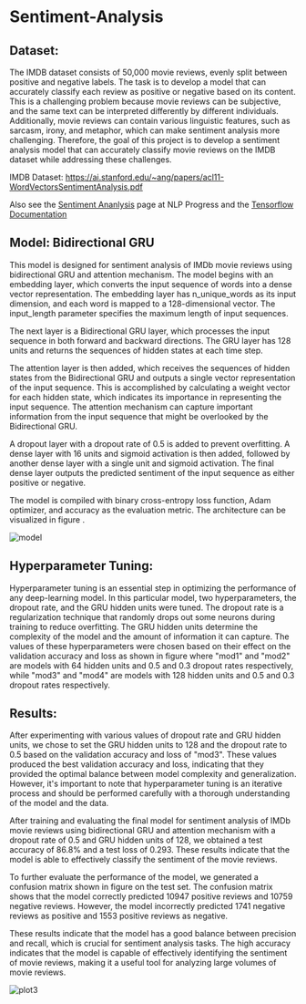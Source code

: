 # Sentiment-Analysis

## Dataset:
The IMDB dataset consists of 50,000 movie reviews, evenly split between positive and negative labels. The task is to develop a model that can accurately classify each review as positive or negative based on its content. This is a challenging problem because movie reviews can be subjective, and the same text can be interpreted differently by different individuals. Additionally, movie reviews can contain various linguistic features, such as sarcasm, irony, and metaphor, which can make sentiment analysis more challenging. Therefore, the goal of this project is to develop a sentiment analysis model that can accurately classify movie reviews on the IMDB dataset while addressing these challenges.

IMDB Dataset: https://ai.stanford.edu/~ang/papers/acl11-WordVectorsSentimentAnalysis.pdf


Also see the [Sentiment Ananlysis](http://nlpprogress.com/english/sentiment_analysis.html) page at NLP Progress and the [Tensorflow Documentation](https://www.tensorflow.org/api_docs/python/tf/keras/datasets/imdb)

## Model: Bidirectional GRU


This model is designed for sentiment analysis of IMDb movie reviews using bidirectional GRU and attention mechanism. The model begins with an embedding layer, which converts the input sequence of words into a dense vector representation. The embedding layer has n_unique_words as its input dimension, and each word is mapped to a 128-dimensional vector. The input_length parameter specifies the maximum length of input sequences.

The next layer is a Bidirectional GRU layer, which processes the input sequence in both forward and backward directions. The GRU layer has 128 units and returns the sequences of hidden states at each time step.


The attention layer is then added, which receives the sequences of hidden states from the Bidirectional GRU and outputs a single vector representation of the input sequence. This is accomplished by calculating a weight vector for each hidden state, which indicates its importance in representing the input sequence. The attention mechanism can capture important information from the input sequence that might be overlooked by the Bidirectional GRU.

A dropout layer with a dropout rate of 0.5 is added to prevent overfitting. A dense layer with 16 units and sigmoid activation is then added, followed by another dense layer with a single unit and sigmoid activation. The final dense layer outputs the predicted sentiment of the input sequence as either positive or negative.

The model is compiled with binary cross-entropy loss function, Adam optimizer, and accuracy as the evaluation metric. The architecture can be visualized in figure .


![model](https://user-images.githubusercontent.com/50993551/227674242-af3cdd2b-aad0-4dea-a252-3bc68137001c.png)

## Hyperparameter Tuning:

Hyperparameter tuning is an essential step in optimizing the performance of any deep-learning model. In this particular model, two hyperparameters, the dropout rate, and the GRU hidden units were tuned. The dropout rate is a regularization technique that randomly drops out some neurons during training to reduce overfitting. The GRU hidden units determine the complexity of the model and the amount of information it can capture. The values of these hyperparameters were chosen based on their effect on the validation accuracy and loss as shown in figure  where "mod1" and "mod2" are models with 64 hidden units and 0.5 and 0.3 dropout rates respectively, while "mod3" and "mod4" are models with 128 hidden units and 0.5 and 0.3 dropout rates respectively.

## Results:

After experimenting with various values of dropout rate and GRU hidden units, we chose to set the GRU hidden units to 128 and the dropout rate to 0.5 based on the validation accuracy and loss of "mod3". These values produced the best validation accuracy and loss, indicating that they provided the optimal balance between model complexity and generalization. However, it's important to note that hyperparameter tuning is an iterative process and should be performed carefully with a thorough understanding of the model and the data.

After training and evaluating the final model for sentiment analysis of IMDb movie reviews using bidirectional GRU and attention mechanism with a dropout rate of 0.5 and GRU hidden units of 128, we obtained a test accuracy of 86.8% and a test loss of 0.293. These results indicate that the model is able to effectively classify the sentiment of the movie reviews.

To further evaluate the performance of the model, we generated a confusion matrix shown in figure on the test set. The confusion matrix shows that the model correctly predicted 10947 positive reviews and 10759 negative reviews. However, the model incorrectly predicted 1741 negative reviews as positive and 1553 positive reviews as negative.

These results indicate that the model has a good balance between precision and recall, which is crucial for sentiment analysis tasks. The high accuracy indicates that the model is capable of effectively identifying the sentiment of movie reviews, making it a useful tool for analyzing large volumes of movie reviews.

![plot3](https://user-images.githubusercontent.com/50993551/227673893-bc00cb3a-8e2b-403b-90b8-5783f69fdb53.png)
